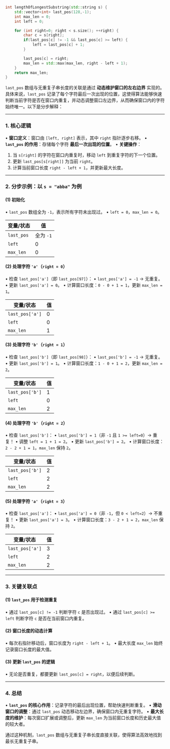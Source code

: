 ```cpp
int lengthOfLongestSubstring(std::string s) {
    std::vector<int> last_pos(128,-1);
    int max_len = 0;
    int left = 0;

    for (int right=0; right < s.size(); ++right) {
        char c = s[right];
        if(last_pos[c] != -1 && last_pos[c] >= left) {
            left = last_pos[c] + 1;
        }

        last_pos[c] = right;
        max_len = std::max(max_len, right - left + 1);
    }
    return max_len;
}
```



`last_pos` 数组与无重复子串长度的关联是通过 **动态维护窗口的左右边界** 实现的。具体来说，`last_pos` 记录了每个字符最后一次出现的位置，这使得算法能够快速判断当前字符是否在窗口内重复，并动态调整窗口左边界，从而确保窗口内的字符始终唯一。以下是分步解释：

---

### **1. 核心逻辑**

• **窗口定义**：窗口由 `[left, right]` 表示，其中 `right` 指针逐步右移。
• **`last_pos` 的作用**：存储每个字符 **最后一次出现的位置**。
• **关键操作**：

1. 当 `s[right]` 的字符在窗口内重复时，移动 `left` 到重复字符的下一个位置。
2. 更新 `last_pos[s[right]]` 为当前 `right`。
3. 计算当前窗口长度 `right - left + 1`，并更新最大长度。

---

### **2. 分步示例：以 `s = "abba"` 为例**

#### **(1) 初始化**

• `last_pos` 数组全为 `-1`，表示所有字符未出现过。
• `left = 0`，`max_len = 0`。

| 变量/状态    | 值          |
| ------------ | ----------- |
| `last_pos` | 全为 `-1` |
| `left`     | 0           |
| `max_len`  | 0           |

#### **(2) 处理字符 `'a'`（`right = 0`）**

• 检查 `last_pos['a']`（即 `last_pos[97]`）：
  • `last_pos['a'] = -1` → 无重复。
• 更新 `last_pos['a'] = 0`。
• 计算窗口长度：`0 - 0 + 1 = 1`，更新 `max_len = 1`。

| 变量/状态         | 值 |
| ----------------- | -- |
| `last_pos['a']` | 0  |
| `left`          | 0  |
| `max_len`       | 1  |

#### **(3) 处理字符 `'b'`（`right = 1`）**

• 检查 `last_pos['b']`（即 `last_pos[98]`）：
  • `last_pos['b'] = -1` → 无重复。
• 更新 `last_pos['b'] = 1`。
• 计算窗口长度：`1 - 0 + 1 = 2`，更新 `max_len = 2`。

| 变量/状态         | 值 |
| ----------------- | -- |
| `last_pos['b']` | 1  |
| `left`          | 0  |
| `max_len`       | 2  |

#### **(4) 处理字符 `'b'`（`right = 2`）**

• 检查 `last_pos['b']`：
  • `last_pos['b'] = 1`（非 `-1` 且 `1 >= left=0`）→ 重复！
• 调整 `left = 1 + 1 = 2`。
• 更新 `last_pos['b'] = 2`。
• 计算窗口长度：`2 - 2 + 1 = 1`，`max_len` 保持 `2`。

| 变量/状态         | 值 |
| ----------------- | -- |
| `last_pos['b']` | 2  |
| `left`          | 2  |
| `max_len`       | 2  |

#### **(5) 处理字符 `'a'`（`right = 3`）**

• 检查 `last_pos['a']`：
  • `last_pos['a'] = 0`（非 `-1`，但 `0 < left=2`）→ 不重复！
• 更新 `last_pos['a'] = 3`。
• 计算窗口长度：`3 - 2 + 1 = 2`，`max_len` 保持 `2`。

| 变量/状态         | 值 |
| ----------------- | -- |
| `last_pos['a']` | 3  |
| `left`          | 2  |
| `max_len`       | 2  |

---

### **3. 关键关联点**

#### **(1) `last_pos` 用于检测重复**

• 通过 `last_pos[c] != -1` 判断字符 `c` 是否出现过。
• 通过 `last_pos[c] >= left` 判断字符 `c` 是否在当前窗口内重复。

#### **(2) 窗口长度的动态计算**

• 每次右指针移动后，窗口长度为 `right - left + 1`。
• 最大长度 `max_len` 始终记录窗口长度的最大值。

#### **(3) 更新 `last_pos` 的逻辑**

• 无论是否重复，都要更新 `last_pos[c] = right`，以便后续判断。

---

### **4. 总结**

• **`last_pos` 的核心作用**：记录字符的最后出现位置，帮助快速判断重复。
• **滑动窗口的调整**：通过 `last_pos` 动态移动左边界，确保窗口内无重复字符。
• **最大长度的维护**：每次窗口扩展或调整后，更新 `max_len` 为当前窗口长度和历史最大值的较大者。

通过这种机制，`last_pos` 数组与无重复子串长度直接关联，使得算法高效地找到最长无重复子串。
